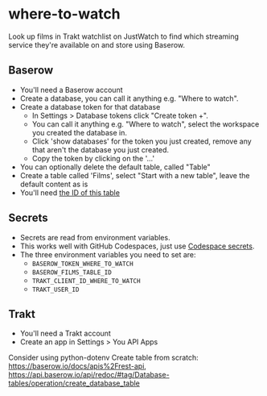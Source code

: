# where-to-watch
Look up films in Trakt watchlist on JustWatch to find which streaming service they're available on and store using Baserow.

## Baserow

* You'll need a Baserow account
* Create a database, you can call it anything e.g. "Where to watch".
* Create a database token for that database
    * In Settings > Database tokens click "Create token +".
    * You can call it anything e.g. "Where to watch", select the workspace you created the database in.
    * Click 'show databases' for the token you just created, remove any that aren't the database you just created.
    * Copy the token by clicking on the '...'
* You can optionally delete the default table, called "Table"
* Create a table called 'Films', select "Start with a new table", leave the default content as is
* You'll need [the ID of this table](https://baserow.io/user-docs/database-and-table-id)


## Secrets

* Secrets are read from environment variables.
* This works well with GitHub Codespaces, just use [Codespace secrets](https://docs.github.com/en/codespaces/managing-your-codespaces/managing-your-account-specific-secrets-for-github-codespaces).
* The three environment variables you need to set are:
    * `BASEROW_TOKEN_WHERE_TO_WATCH`
    * `BASEROW_FILMS_TABLE_ID`
    * `TRAKT_CLIENT_ID_WHERE_TO_WATCH`
    * `TRAKT_USER_ID`

## Trakt

* You'll need a Trakt account
* Create an app in Settings > You API Apps
<!-- TODO: Need instructions for setting up Trakt api app -->
<!-- TODO: Need instructions for getting user ID esp. the dots being dashes etc. -->

Consider using python-dotenv
Create table from scratch: https://baserow.io/docs/apis%2Frest-api, https://api.baserow.io/api/redoc/#tag/Database-tables/operation/create_database_table